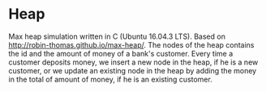 # Heap
Max heap simulation written in C (Ubuntu 16.04.3 LTS). Based on http://robin-thomas.github.io/max-heap/. The nodes of the heap contains the id and the amount of money of a bank's customer. Every time a customer deposits money, we insert a new node in the heap, if he is a new customer, or we update an existing node in the heap by adding the money in the total of amount of money, if he is an existing customer.
